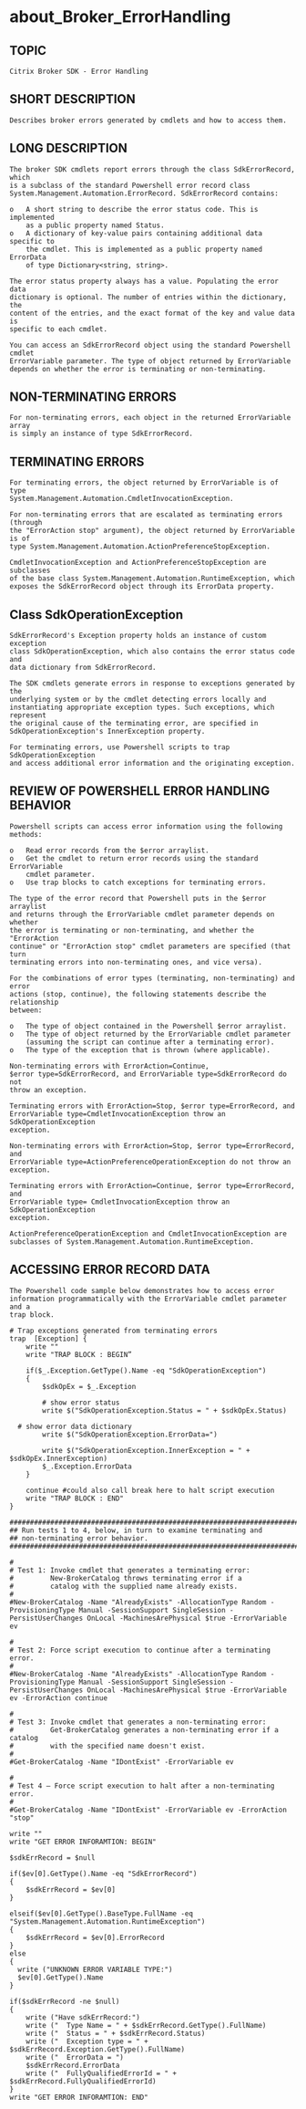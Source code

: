 ﻿# about_Broker_ErrorHandling
## TOPIC
    Citrix Broker SDK - Error Handling 

## SHORT DESCRIPTION
    Describes broker errors generated by cmdlets and how to access them. 

## LONG DESCRIPTION
    The broker SDK cmdlets report errors through the class SdkErrorRecord, which 
    is a subclass of the standard Powershell error record class 
    System.Management.Automation.ErrorRecord. SdkErrorRecord contains: 

    o   A short string to describe the error status code. This is implemented 
        as a public property named Status. 
    o   A dictionary of key-value pairs containing additional data specific to 
        the cmdlet. This is implemented as a public property named ErrorData 
        of type Dictionary<string, string>. 

    The error status property always has a value. Populating the error data 
    dictionary is optional. The number of entries within the dictionary, the 
    content of the entries, and the exact format of the key and value data is 
    specific to each cmdlet. 

    You can access an SdkErrorRecord object using the standard Powershell cmdlet 
    ErrorVariable parameter. The type of object returned by ErrorVariable 
    depends on whether the error is terminating or non-terminating. 

## NON-TERMINATING ERRORS
    For non-terminating errors, each object in the returned ErrorVariable array 
    is simply an instance of type SdkErrorRecord. 


## TERMINATING ERRORS
    For terminating errors, the object returned by ErrorVariable is of type 
    System.Management.Automation.CmdletInvocationException. 

    For non-terminating errors that are escalated as terminating errors (through 
    the "ErrorAction stop" argument), the object returned by ErrorVariable is of 
    type System.Management.Automation.ActionPreferenceStopException. 

    CmdletInvocationException and ActionPreferenceStopException are subclasses 
    of the base class System.Management.Automation.RuntimeException, which 
    exposes the SdkErrorRecord object through its ErrorData property. 

## Class SdkOperationException

    SdkErrorRecord's Exception property holds an instance of custom exception 
    class SdkOperationException, which also contains the error status code and 
    data dictionary from SdkErrorRecord. 

    The SDK cmdlets generate errors in response to exceptions generated by the 
    underlying system or by the cmdlet detecting errors locally and 
    instantiating appropriate exception types. Such exceptions, which represent 
    the original cause of the terminating error, are specified in 
    SdkOperationException's InnerException property. 

    For terminating errors, use Powershell scripts to trap SdkOperationException 
    and access additional error information and the originating exception. 

## REVIEW OF POWERSHELL ERROR HANDLING BEHAVIOR
    Powershell scripts can access error information using the following methods: 

    o   Read error records from the $error arraylist. 
    o   Get the cmdlet to return error records using the standard ErrorVariable 
        cmdlet parameter. 
    o   Use trap blocks to catch exceptions for terminating errors. 

    The type of the error record that Powershell puts in the $error arraylist 
    and returns through the ErrorVariable cmdlet parameter depends on whether 
    the error is terminating or non-terminating, and whether the "ErrorAction 
    continue" or "ErrorAction stop" cmdlet parameters are specified (that turn 
    terminating errors into non-terminating ones, and vice versa). 

    For the combinations of error types (terminating, non-terminating) and error 
    actions (stop, continue), the following statements describe the relationship 
    between: 

    o   The type of object contained in the Powershell $error arraylist. 
    o   The type of object returned by the ErrorVariable cmdlet parameter 
        (assuming the script can continue after a terminating error). 
    o   The type of the exception that is thrown (where applicable). 

    Non-terminating errors with ErrorAction=Continue, 
    $error type=SdkErrorRecord, and ErrorVariable type=SdkErrorRecord do not 
    throw an exception. 

    Terminating errors with ErrorAction=Stop, $error type=ErrorRecord, and 
    ErrorVariable type=CmdletInvocationException throw an SdkOperationException 
    exception. 

    Non-terminating errors with ErrorAction=Stop, $error type=ErrorRecord, and 
    ErrorVariable type=ActionPreferenceOperationException do not throw an 
    exception. 

    Terminating errors with ErrorAction=Continue, $error type=ErrorRecord, and 
    ErrorVariable type= CmdletInvocationException throw an SdkOperationException 
    exception. 

    ActionPreferenceOperationException and CmdletInvocationException are 
    subclasses of System.Management.Automation.RuntimeException. 

## ACCESSING ERROR RECORD DATA
    The Powershell code sample below demonstrates how to access error 
    information programmatically with the ErrorVariable cmdlet parameter and a 
    trap block. 

    # Trap exceptions generated from terminating errors 
    trap  [Exception] { 
        write "" 
        write "TRAP BLOCK : BEGIN” 

        if($_.Exception.GetType().Name -eq "SdkOperationException") 
        { 
            $sdkOpEx = $_.Exception 

            # show error status 
            write $("SdkOperationException.Status = " + $sdkOpEx.Status) 

      # show error data dictionary 
            write $("SdkOperationException.ErrorData=") 

            write $("SdkOperationException.InnerException = " + $sdkOpEx.InnerException) 
            $_.Exception.ErrorData 
        } 

        continue #could also call break here to halt script execution 
        write "TRAP BLOCK : END" 
    } 

    ########################################################################### 
    ## Run tests 1 to 4, below, in turn to examine terminating and 
    ## non-terminating error behavior. 
    ########################################################################### 

    # 
    # Test 1: Invoke cmdlet that generates a terminating error: 
    #         New-BrokerCatalog throws terminating error if a 
    #         catalog with the supplied name already exists. 
    # 
    #New-BrokerCatalog -Name "AlreadyExists" -AllocationType Random -ProvisioningType Manual -SessionSupport SingleSession -PersistUserChanges OnLocal -MachinesArePhysical $true -ErrorVariable ev 

    # 
    # Test 2: Force script execution to continue after a terminating error. 
    # 
    #New-BrokerCatalog -Name "AlreadyExists" -AllocationType Random -ProvisioningType Manual -SessionSupport SingleSession -PersistUserChanges OnLocal -MachinesArePhysical $true -ErrorVariable ev -ErrorAction continue 

    # 
    # Test 3: Invoke cmdlet that generates a non-terminating error: 
    #         Get-BrokerCatalog generates a non-terminating error if a catalog 
    #         with the specified name doesn't exist. 
    # 
    #Get-BrokerCatalog -Name "IDontExist" -ErrorVariable ev 

    # 
    # Test 4 – Force script execution to halt after a non-terminating error. 
    # 
    #Get-BrokerCatalog -Name "IDontExist" -ErrorVariable ev -ErrorAction "stop" 

    write "" 
    write "GET ERROR INFORAMTION: BEGIN" 

    $sdkErrRecord = $null 

    if($ev[0].GetType().Name -eq "SdkErrorRecord") 
    { 
        $sdkErrRecord = $ev[0] 
    } 

    elseif($ev[0].GetType().BaseType.FullName -eq "System.Management.Automation.RuntimeException") 
    { 
        $sdkErrRecord = $ev[0].ErrorRecord 
    } 
    else 
    { 
      write ("UNKNOWN ERROR VARIABLE TYPE:") 
      $ev[0].GetType().Name 
    } 

    if($sdkErrRecord -ne $null) 
    { 
        write ("Have sdkErrRecord:") 
        write ("  Type Name = " + $sdkErrRecord.GetType().FullName) 
        write ("  Status = " + $sdkErrRecord.Status) 
        write ("  Exception type = " + $sdkErrRecord.Exception.GetType().FullName) 
        write ("  ErrorData = ") 
        $sdkErrRecord.ErrorData 
        write ("  FullyQualifiedErrorId = " + $sdkErrRecord.FullyQualifiedErrorId) 
    } 
    write "GET ERROR INFORAMTION: END" 
